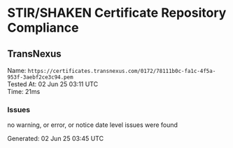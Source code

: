 # STIR/SHAKEN Certificate Repository Compliance

## TransNexus

Name: `https://certificates.transnexus.com/0172/78111b0c-fa1c-4f5a-953f-3aebf2ce3c94.pem`\
Tested At: 02 Jun 25 03:11 UTC\
Time: 21ms

### Issues

no warning, or error, or notice date level issues were found

Generated: 02 Jun 25 03:45 UTC